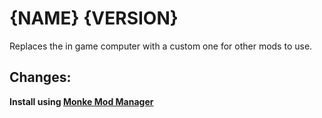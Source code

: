 # {NAME} {VERSION}

Replaces the in game computer with a custom one for other mods to use.

Changes:
- 

**Install using [Monke Mod Manager](https://github.com/DeadlyKitten/MonkeModManager/releases/latest)**
<!-- DISC-ONLY *Or download here: <{REPO}/releases/latest>* -->